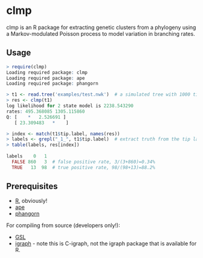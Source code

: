 # clmp

clmp is an R package for extracting genetic clusters from a phylogeny using a Markov-modulated Poisson process to model variation in branching rates.

## Usage
```R
> require(clmp)
Loading required package: clmp
Loading required package: ape
Loading required package: phangorn

> t1 <- read.tree('examples/test.nwk')  # a simulated tree with 1000 tips, 100 in clusters
> res <- clmp(t1)
log likelihood for 2 state model is 2238.543290
rates: 495.368085 1305.115860 
Q: [    *   2.526691 ]
   [ 23.309483   *    ]

> index <- match(t1$tip.label, names(res))  
> labels <- grepl("_1_", t1$tip.label)  # extract truth from the tip labels
> table(labels, res[index])
      
labels    0   1
  FALSE 860   3  # false positive rate, 3/(3+860)=0.34%
  TRUE   13  98  # true positive rate, 98/(98+13)=88.2%
```

## Prerequisites

* [R](cran.r-project.org), obviously!
* [ape](https://cran.r-project.org/web/packages/ape/index.html)
* [phangorn](https://cran.r-project.org/web/packages/phangorn/index.html)

For compiling from source (developers only!):
* [GSL](http://www.gnu.org/software/gsl/)
* [igraph](https://github.com/igraph/igraph) - note this is C-igraph, not the igraph package that is available for R.

